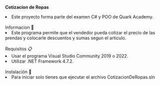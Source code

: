 <b>Cotizacion de Ropas</b>

<li>Este proyecto forma parte del examen C# y POO de Quark Academy.</li>
<br>
Informacion 🚀 
<li>Este programa permite que el vendedor pueda cotizar el precio de las prendas y colocarle descuentos y sumas segun el articulo.</li>
<br>
Requisitos 📋 
<li>Usar el programa Visual Studio Community 2019 o 2022. </li>
<li>Utilizar .NET Framework 4.7.2.</li>
<br>
Instalación 🔧 
<li>Para iniciar solo tienes que ejecutar el archivo CotizacionDeRopas.sln</li>
